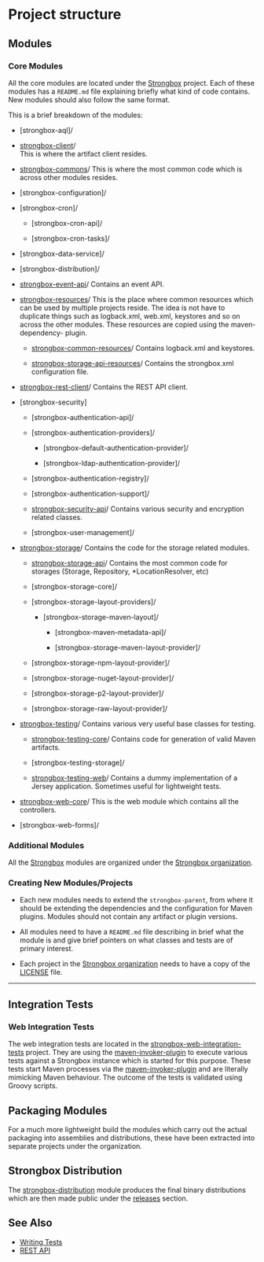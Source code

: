 # Project structure
## Modules
### Core Modules

All the core modules are located under the [Strongbox] project. Each of these modules has a `README.md` file explaining briefly what kind of code contains. New modules should also follow the same format.

This is a brief breakdown of the modules:

* [strongbox-aql]/

* [strongbox-client]/    
    This is where the artifact client resides.

* [strongbox-commons]/ 
    This is where the most common code which is across other modules resides.

* [strongbox-configuration]/ 

* [strongbox-cron]/  

    * [strongbox-cron-api]/

    * [strongbox-cron-tasks]/

* [strongbox-data-service]/

* [strongbox-distribution]/

* [strongbox-event-api]/
    Contains an event API.

* [strongbox-resources]/
    This is the place where common resources which can be used by multiple projects reside. The idea is not have to duplicate things         such as logback.xml, web.xml, keystores and so on across the other modules. These resources are copied using the maven-dependency-       plugin.

    * [strongbox-common-resources]/
        Contains logback.xml and keystores.

    * [strongbox-storage-api-resources]/
        Contains the strongbox.xml configuration file.

* [strongbox-rest-client]/
    Contains the REST API client.

* [strongbox-security]

    * [strongbox-authentication-api]/

    * [strongbox-authentication-providers]/

        * [strongbox-default-authentication-provider]/

        * [strongbox-ldap-authentication-provider]/

    * [strongbox-authentication-registry]/

    * [strongbox-authentication-support]/

    * [strongbox-security-api]/
        Contains various security and encryption related classes.

    * [strongbox-user-management]/

* [strongbox-storage]/
    Contains the code for the storage related modules.

    * [strongbox-storage-api]/
        Contains the most common code for storages (Storage, Repository, *LocationResolver, etc)

    * [strongbox-storage-core]/

    * [strongbox-storage-layout-providers]/

        * [strongbox-storage-maven-layout]/

            * [strongbox-maven-metadata-api]/

            * [strongbox-storage-maven-layout-provider]/

    * [strongbox-storage-npm-layout-provider]/

    * [strongbox-storage-nuget-layout-provider]/

    * [strongbox-storage-p2-layout-provider]/

    * [strongbox-storage-raw-layout-provider]/

* [strongbox-testing]/
    Contains various very useful base classes for testing.

    * [strongbox-testing-core]/
        Contains code for generation of valid Maven artifacts.

    * [strongbox-testing-storage]/

    * [strongbox-testing-web]/
        Contains a dummy implementation of a Jersey application. Sometimes useful for lightweight tests.

* [strongbox-web-core]/
    This is the web module which contains all the controllers.

* [strongbox-web-forms]/

### Additional Modules

All the [Strongbox] modules are organized under the [Strongbox organization].

### Creating New Modules/Projects

* Each new modules needs to extend the `strongbox-parent`, from where it should be extending the dependencies and the 
  configuration for Maven plugins. Modules should not contain any artifact or plugin versions.

* All modules need to have a `README.md` file describing in brief what the module is and give brief pointers 
  on what classes and tests are of primary interest.

* Each project in the [Strongbox organization] needs to have a copy of the [LICENSE] file.

---

## Integration Tests

### Web Integration Tests

The web integration tests are located in the [strongbox-web-integration-tests] project. 
They are using the [maven-invoker-plugin] to execute various tests 
against a Strongbox instance which is started for this purpose. These tests start Maven processes via the [maven-invoker-plugin]
and are literally mimicking Maven behaviour. The outcome of the tests is validated using Groovy scripts.

## Packaging Modules

For a much more lightweight build the modules which carry out the actual packaging into assemblies and distributions, 
these have been extracted into separate projects under the organization.

## Strongbox Distribution

The [strongbox-distribution](https://github.com/strongbox/strongbox/tree/master/strongbox-distribution) module produces 
the final binary distributions which are then made public under the [releases](https://github.com/strongbox/strongbox/releases) section.



## See Also
* [Writing Tests](./writing-tests.md)
* [REST API](../user-guide/rest-api.md)

[Strongbox]: https://github.com/strongbox/strongbox
[Strongbox organization]: https://github.com/strongbox
[strongbox-client]: https://github.com/strongbox/strongbox/tree/master/strongbox-client
[strongbox-commons]: https://github.com/strongbox/strongbox/tree/master/strongbox-commons
[strongbox-common-resources]: https://github.com/strongbox/strongbox/tree/master/strongbox-resources/strongbox-common-resources
[strongbox-event-api]: https://github.com/strongbox/strongbox/tree/master/strongbox-event-api
[strongbox-metadata-core]: https://github.com/strongbox/strongbox/tree/master/strongbox-metadata-core 
[strongbox-parent]: https://github.com/strongbox/strongbox-parent/tree/master
[strongbox-resources]: https://github.com/strongbox/strongbox/tree/master/strongbox-resources
[strongbox-rest-client]: https://github.com/strongbox/strongbox/tree/master/strongbox-rest-client
[strongbox-security-api]: https://github.com/strongbox/strongbox/tree/master/strongbox-security-api
[strongbox-storage]: https://github.com/strongbox/strongbox/tree/master/strongbox-storage
[strongbox-storage-api]: https://github.com/strongbox/strongbox/tree/master/strongbox-storage/strongbox-storage-api
[strongbox-storage-api-resources]: https://github.com/strongbox/strongbox/tree/master/strongbox-resources/strongbox-storage-resources/strongbox-storage-api-resources
[strongbox-storage-indexing]: https://github.com/strongbox/strongbox/tree/master/strongbox-storage/strongbox-storage-indexing
[strongbox-storage-metadata]: https://github.com/strongbox/strongbox/tree/master/strongbox-storage/strongbox-storage-metadata
[strongbox-storage-resources]: https://github.com/strongbox/strongbox/tree/master/strongbox-resources/strongbox-storage-resources
[strongbox-testing]: https://github.com/strongbox/strongbox/tree/master/strongbox-testing
[strongbox-testing-core]: https://github.com/strongbox/strongbox/tree/master/strongbox-testing/strongbox-testing-core
[strongbox-testing-web]: https://github.com/strongbox/strongbox/tree/master/strongbox-testing/strongbox-testing-web
[strongbox-web-core]: https://github.com/strongbox/strongbox/tree/master/strongbox-web-core
[strongbox-web-integration-tests]: https://github.com/strongbox/strongbox-web-integration-tests
[strongbox-web-resources]: https://github.com/strongbox/strongbox/tree/master/strongbox-resources/strongbox-web-resources
[LICENSE]: https://github.com/strongbox/strongbox/blob/master/LICENSE

[maven-invoker-plugin]: http://maven.apache.org/plugins/maven-invoker-plugin/
